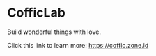 # CofficLab

Build wonderful things with love.

Click this link to learn more: <https://coffic.zone.id>
